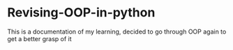 # Revising-OOP-in-python
This is a documentation of my learning, decided to go through OOP again to get a better grasp of it
